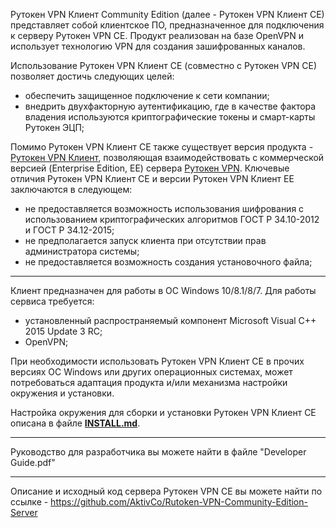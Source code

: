 Рутокен VPN Клиент Community Edition (далее - Рутокен VPN Клиент CE) представляет собой клиентское ПО, предназначенное для подключения к серверу Рутокен VPN CE. Продукт реализован на базе OpenVPN и использует технологию VPN для создания зашифрованных каналов.

Использование Рутокен VPN Клиент CE (совместно с Рутокен VPN CE) позволяет достичь следующих целей:
<ul>
<li>	обеспечить защищенное подключение к сети компании;</li>
<li>	внедрить двухфакторную аутентификацию, где в качестве фактора владения используются криптографические токены и смарт-карты Рутокен ЭЦП;</li>
</ul>
Помимо Рутокен VPN Клиент CE также существует версия продукта - <a href="https://www.rutoken.ru/support/download/rutoken-vpn/">Рутокен VPN Клиент</a>, позволяющая взаимодействовать с коммерческой версией (Enterprise Edition, EE) сервера <a href="https://www.rutoken.ru/products/all/rutoken-vpn/">Рутокен VPN</a>. Ключевые отличия Рутокен VPN Клиент CE и версии Рутокен VPN Клиент EE заключаются в следующем:
<ul>
<li>    не предоставляется возможность использования шифрования с использованием криптографических алгоритмов ГОСТ Р 34.10-2012 и ГОСТ Р 34.12-2015;</li>
<li>    не предполагается запуск клиента при отсутствии прав администратора системы;</li>
<li>    не предоставляется возможность создания установочного файла;</li>
</ul>

********************************************************************************

Клиент предназначен для работы в ОС Windows 10/8.1/8/7. Для работы сервиса требуется:
<ul>
<li>	установленный распространяемый компонент Microsoft Visual C++ 2015 Update 3 RC;</li>
<li>	OpenVPN;</li>
</ul>
При необходимости использовать Рутокен VPN Клиент CE в прочих версиях ОС Windows или других операционных системах, может потребоваться адаптация продукта и/или механизма настройки окружения и установки.

Настройка окружения для сборки и установки Рутокен VPN Клиент CE описана в файле <a href="https://github.com/AktivCo/Rutoken-VPN-Community-Edition-Client/blob/pubilc/INSTALL.md">**INSTALL.md**</a>.


********************************************************************************

Руководство для разработчика вы можете найти в файле "Developer Guide.pdf"

********************************************************************************

Описание и исходный код сервера Рутокен VPN CE вы можете найти по ссылке - https://github.com/AktivCo/Rutoken-VPN-Community-Edition-Server